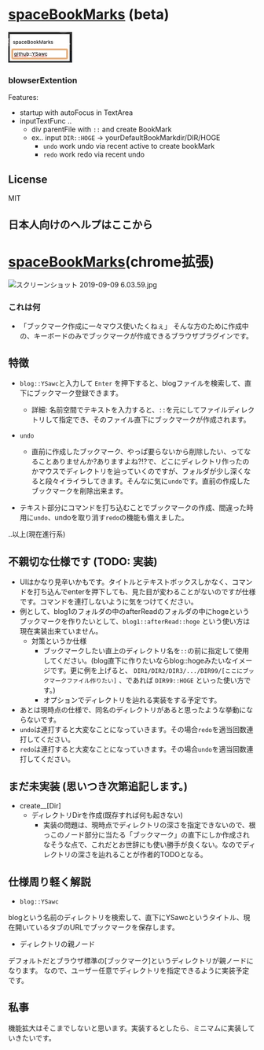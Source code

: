 # [spaceBookMarks](https://chrome.google.com/webstore/detail/spacebookmarks/ecahpfejocepicljldbdohmakckkojje) (beta)

![spaceBookMarks](https://github.com/YSawc/spaceBookMarks/blob/master/screenshot/spaceBookMarks.jpg)

### blowserExtention

Features:
 - startup with autoFocus in TextArea
 - inputTextFunc ..
   - div parentFile with `::` and create BookMark
   - ex.. input `DIR::HOGE` -> yourDefaultBookMarkdir/DIR/HOGE
	 - `undo` work undo via recent active to create bookMark
	 - `redo` work redo via recent undo

## License
MIT


## 日本人向けのヘルプはここから

# [spaceBookMarks](https://chrome.google.com/webstore/detail/spacebookmarks/ecahpfejocepicljldbdohmakckkojje)(chrome拡張)

![スクリーンショット 2019-09-09 6.03.59.jpg](https://qiita-image-store.s3.ap-northeast-1.amazonaws.com/0/287566/2e45a07e-0cc4-031d-c6d5-714953dc846d.jpeg)

### これは何

- 「ブックマーク作成に一々マウス使いたくねぇ」
そんな方のために作成中の、キーボードのみでブックマークが作成できるブラウザプラグインです。

## 特徴

- `blog::YSawc`と入力して `Enter` を押下すると、blogファイルを検索して、直下にブックマーク登録できます。
    - 詳細: 名前空間でテキストを入力すると、`::`を元にしてファイルディレクトリして指定でき、そのファイル直下にブックマークが作成されます。
- `undo`
  - 直前に作成したブックマーク、やっぱ要らないから削除したい、ってなることありませんか?ありますよね?!?で、どこにディレクトリ作ったのかマウスでディレクトリを辿っていくのですが、フォルダが少し深くなると段々イライラしてきます。そんなに気に`undo`です。直前の作成したブックマークを削除出来ます。

- テキスト部分にコマンドを打ち込むことでブックマークの作成、間違った時用に`undo`、undoを取り消す`redo`の機能も備えました。

..以上(現在進行系)

## 不親切な仕様です (TODO: 実装)

 - UIはかなり見辛いかもです。タイトルとテキストボックスしかなく、コマンドを打ち込んでenterを押下しても、見た目が変わることがないのですが仕様です。コマンドを連打しないように気をつけてください。
 - 例として、blog1のフォルダの中のafterReadのフォルダの中にhogeというブックマークを作りたいとして、`blog1::afterRead::hoge` という使い方は現在実装出来ていません。
   - 対策というか仕様
       - ブックマークしたい直上のディレクトリ名を`::`の前に指定して使用してください。(blog直下に作りたいならblog::hogeみたいなイメージです。更に例を上げると、 `DIR1/DIR2/DIR3/.../DIR99/[ここにブックマークファイル作りたい]` 、であれば `DIR99::HOGE` といった使い方です。)
       - オプションでディレクトリを辿れる実装をする予定です。
 - あとは現時点の仕様で、同名のディレクトリがあると思ったような挙動にならないです。
 - `undo`は連打すると大変なことになっていきます。その場合`redo`を適当回数連打してください。
 - `redo`は連打すると大変なことになっていきます。その場合`undo`を適当回数連打してください。

## まだ未実装 (思いつき次第追記します。)

- create__[Dir]
  - ディレクトリDirを作成(既存すれば何も起きない)
    - 実装の問題は、現時点でディレクトリの深さを指定できないので、根っこのノード部分に当たる「ブックマーク」の直下にしか作成されなそうな点で、これだとお世辞にも使い勝手が良くない。なのでディレクトリの深さを辿れることが作者的TODOとなる。

## 仕様周り軽く解説

- `blog::YSawc`

blogという名前のディレクトリを検索して、直下にYSawcというタイトル、現在開いているタブのURLでブックマークを保存します。

- ディレクトリの親ノード

デフォルトだとブラウザ標準の[ブックマーク]というディレクトリが親ノードになります。
なので、ユーザー任意でディレクトリを指定できるように実装予定です。

## 私事

機能拡大はそこまでしないと思います。実装するとしたら、ミニマムに実装していきたいです。
